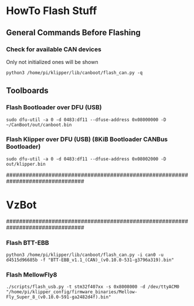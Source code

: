 # HowTo Flash Stuff

## General Commands Before Flashing

### Check for available CAN devices
Only not initialized ones will be shown
```shell
python3 /home/pi/klipper/lib/canboot/flash_can.py -q
```

## Toolboards
### Flash Bootloader over DFU (USB)
```shell
sudo dfu-util -a 0 -d 0483:df11 --dfuse-address 0x08000000 -D ~/CanBoot/out/canboot.bin
```

### Flash Klipper over DFU (USB) (8KiB Bootloader CANBus Bootloader)
```shell
sudo dfu-util -a 0 -d 0483:df11 --dfuse-address 0x08002000 -D out/klipper.bin
```

################################################################################
# VzBot
################################################################################
### Flash BTT-EBB
```shell
python3 /home/pi/klipper/lib/canboot/flash_can.py -i can0 -u d4515d96685b -f "BTT-EBB_v1.1_(CAN)_(v0.10.0-531-g3796a319).bin"
```
### Flash MellowFly8
```shell
./scripts/flash_usb.py -t stm32f407xx -s 0x8008000 -d /dev/ttyACM0 "/home/pi/klipper_config/firmware_binaries/Mellow-Fly_Super_8_(v0.10.0-591-ga2482d4f).bin"
```
